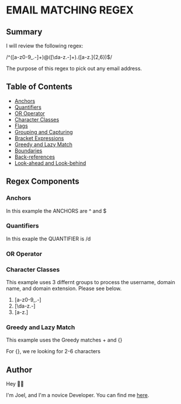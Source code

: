 # EMAIL MATCHING REGEX

## Summary

I will review the following regex: 

/^([a-z0-9_\.-]+)@([\da-z\.-]+)\.([a-z\.]{2,6})$/

The purpose of this regex to pick out any email address.


## Table of Contents

- [Anchors](#anchors)
- [Quantifiers](#quantifiers)
- [OR Operator](#or-operator)
- [Character Classes](#character-classes)
- [Flags](#flags)
- [Grouping and Capturing](#grouping-and-capturing)
- [Bracket Expressions](#bracket-expressions)
- [Greedy and Lazy Match](#greedy-and-lazy-match)
- [Boundaries](#boundaries)
- [Back-references](#back-references)
- [Look-ahead and Look-behind](#look-ahead-and-look-behind)

## Regex Components

### Anchors

In this example the ANCHORS are ^ and $


### Quantifiers

In this exaple the QUANTIFIER is /d


### OR Operator

### Character Classes

This example uses 3 differnt groups to process the username, domain name, and domain extension. Please see below.

1. [a-z0-9_\.-]
2. [\da-z\.-]
3. [a-z\.]


### Greedy and Lazy Match

This example uses the Greedy matches + and {}

For {}, we re looking for 2-6 characters


## Author
Hey  👋🏽

I'm Joel, and I'm a novice Developer. You can find me [here](https://github.com/jhoward9009).
